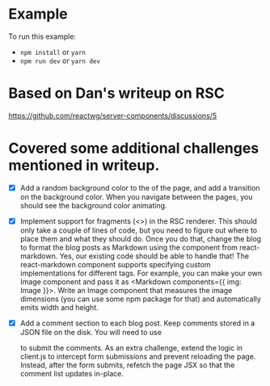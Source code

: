# Example

To run this example:

- `npm install` or `yarn`
- `npm run dev` or `yarn dev`

# Based on Dan's writeup on RSC

https://github.com/reactwg/server-components/discussions/5

# Covered some additional challenges mentioned in writeup.

- [x] Add a random background color to the <body> of the page, and add a transition on the background color. When you navigate between the pages, you should see the background color animating.
- [x] Implement support for fragments (<>) in the RSC renderer. This should only take a couple of lines of code, but you need to figure out where to place them and what they should do.
      Once you do that, change the blog to format the blog posts as Markdown using the <Markdown> component from react-markdown. Yes, our existing code should be able to handle that!
      The react-markdown component supports specifying custom implementations for different tags. For example, you can make your own Image component and pass it as <Markdown components={{ img: Image }}>. Write an Image component that measures the image dimensions (you can use some npm package for that) and automatically emits width and height.

- [x] Add a comment section to each blog post. Keep comments stored in a JSON file on the disk. You will need to use <form> to submit the comments. As an extra challenge, extend the logic in client.js to intercept form submissions and prevent reloading the page. Instead, after the form submits, refetch the page JSX so that the comment list updates in-place.
